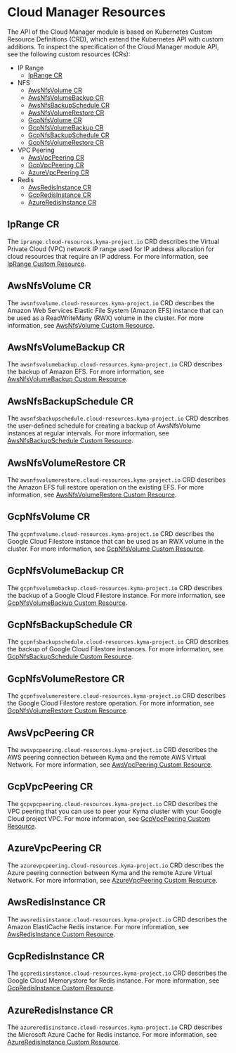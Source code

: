 # Cloud Manager Resources

The API of the Cloud Manager module is based on Kubernetes Custom Resource Definitions (CRD), which extend the Kubernetes API with custom additions. To inspect the specification of the Cloud Manager module API, see the following custom resources (CRs):

<!-- The table of contents is not part of the Help Portal docu.-->
* IP Range
  * [IpRange CR](#iprange-cr)
* NFS
  * [AwsNfsVolume CR](#awsnfsvolume-cr)
  * [AwsNfsVolumeBackup CR](#awsnfsvolumebackup-cr)
  * [AwsNfsBackupSchedule CR](#awsnfsbackupschedule-cr)
  * [AwsNfsVolumeRestore CR](#awsnfsvolumerestore-cr)
  * [GcpNfsVolume CR](#gcpnfsvolume-cr)
  * [GcpNfsVolumeBackup CR](#gcpnfsvolumebackup-cr)
  * [GcpNfsBackupSchedule CR](#gcpnfsbackupschedule-cr)
  * [GcpNfsVolumeRestore CR](#gcpnfsvolumerestore-cr)
* VPC Peering
  * [AwsVpcPeering CR](#awsvpcpeering-cr)
  * [GcpVpcPeering CR](#gcpvpcpeering-cr)
  * [AzureVpcPeering CR](#azurevpcpeering-cr)
* Redis  
  * [AwsRedisInstance CR](#awsredisinstance-cr)
  * [GcpRedisInstance CR](#gcpredisinstance-cr)
  * [AzureRedisInstance CR](#azureredisinstance-cr)

## IpRange CR

The `iprange.cloud-resources.kyma-project.io` CRD describes the Virtual Private Cloud (VPC) network IP range used for IP address allocation for cloud resources that require an IP address. For more information, see [IpRange Custom Resource](./04-10-iprange.md).

## AwsNfsVolume CR

The `awsnfsvolume.cloud-resources.kyma-project.io` CRD describes the Amazon Web Services Elastic File System (Amazon EFS) instance that can be used as a ReadWriteMany (RWX) volume in the cluster. For more information, see [AwsNfsVolume Custom Resource](./04-20-10-aws-nfs-volume.md).

## AwsNfsVolumeBackup CR

The `awsnfsvolumebackup.cloud-resources.kyma-project.io` CRD describes the backup of Amazon EFS. For more information, see [AwsNfsVolumeBackup Custom Resource](./04-20-11-aws-nfs-volume-backup.md).

## AwsNfsBackupSchedule CR

The `awsnfsbackupschedule.cloud-resources.kyma-project.io` CRD describes the user-defined schedule for creating a backup of AwsNfsVolume instances at regular intervals. For more information, see [AwsNfsBackupSchedule Custom Resource](./04-20-12-aws-nfs-backup-schedule.md).

## AwsNfsVolumeRestore CR

The `awsnfsvolumerestore.cloud-resources.kyma-project.io` CRD describes the Amazon EFS full restore operation on the existing EFS. For more information, see [AwsNfsVolumeRestore Custom Resource](./04-20-13-aws-nfs-volume-restore.md).

## GcpNfsVolume CR

The `gcpnfsvolume.cloud-resources.kyma-project.io` CRD describes the Google Cloud Filestore instance that can be used as an RWX volume in the cluster. For more information, see [GcpNfsVolume Custom Resource](./04-20-20-gcp-nfs-volume.md).

## GcpNfsVolumeBackup CR

The `gcpnfsvolumebackup.cloud-resources.kyma-project.io` CRD describes the backup of a Google Cloud Filestore instance. For more information, see [GcpNfsVolumeBackup Custom Resource](./04-20-21-gcp-nfs-volume-backup.md).

## GcpNfsBackupSchedule CR

The `gcpnfsbackupschedule.cloud-resources.kyma-project.io` CRD describes the backup of Google Cloud Filestore instances. For more information, see [GcpNfsBackupSchedule Custom Resource](./04-20-22-gcp-nfs-backup-schedule.md).

## GcpNfsVolumeRestore CR

The `gcpnfsvolumerestore.cloud-resources.kyma-project.io` CRD describes the Google Cloud Filestore restore operation. For more information, see [GcpNfsVolumeRestore Custom Resource](./04-20-23-gcp-nfs-volume-restore.md).

## AwsVpcPeering CR

The `awsvpcpeering.cloud-resources.kyma-project.io` CRD describes the AWS peering connection between Kyma and the remote AWS Virtual Network. For more information, see [AwsVpcPeering Custom Resource](./04-30-10-aws-vpc-peering.md).

## GcpVpcPeering CR

The `gcpvpcpeering.cloud-resources.kyma-project.io` CRD describes the VPC peering that you can use to peer your Kyma cluster with your Google Cloud project VPC. For more information, see [GcpVpcPeering Custom Resource](./04-30-20-gcp-vpc-peering.md).

## AzureVpcPeering CR

The `azurevpcpeering.cloud-resources.kyma-project.io` CRD describes the Azure peering connection between Kyma and the remote Azure Virtual Network. For more information, see [AzureVpcPeering Custom Resource](./04-30-30-azure-vpc-peering.md).

## AwsRedisInstance CR

The `awsredisinstance.cloud-resources.kyma-project.io` CRD describes the Amazon ElastiCache Redis instance. For more information, see [AwsRedisInstance Custom Resource](./04-40-10-aws-redis-instance.md).

## GcpRedisInstance CR

The `gcpredisinstance.cloud-resources.kyma-project.io` CRD describes the Google Cloud Memorystore for Redis instance. For more information, see [GcpRedisInstance Custom Resource](./04-40-20-gcp-redis-instance.md).

## AzureRedisInstance CR

The `azureredisinstance.cloud-resources.kyma-project.io` CRD describes the Microsoft Azure Cache for Redis instance. For more information, see [AzureRedisInstance Custom Resource](./04-40-30-azure-redis-instance.md).
